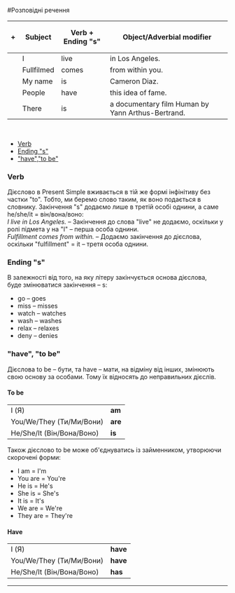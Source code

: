 #Розповідні речення

| <h4>+</h4> |Subject | Verb + Ending "s" | Object/Adverbial modifier |
| -- | -- | -- | --| 
| | I | live | in Los Angeles. |
| | Fullfilmed | comes | from within you. |
| | My name | is | Cameron Diaz. |
| | People | have | this idea of fame. |
| | There | is | a documentary film Human by Yann Arthus-Bertrand. |
<br>

<ul class="nav nav-tabs">
  <li class="active"><a data-toggle="tab" href="#home">Verb</a></li>
  <li><a data-toggle="tab" href="#menu1">Ending "s"</a></li>
  <li><a data-toggle="tab" href="#menu2">"have","to be"</a></li>
</ul>

<div class="tab-content">
  <div id="home" class="tab-pane fade in active">
    <h3>Verb</h3>
    <p>Дієслово в Present Simple вживається в тій же формі інфінітиву без частки <span class="p1">"to"</span>. Тобто, ми беремо слово таким, як воно подається в словнику. Закінчення "s" додаємо лише в третій особі однини, а саме <span class="p1">he/she/it = він/вона/воно:</span><br>
    <i>I live in Los Angeles.</i> – Закінчення до слова <span class="p1">"live"</span> не додаємо, оскільки у ролі підмета у на <span class="p1">"I"</span> – перша особа однини.<br>
    <i>Fulfillment comes from within.</i> – Додаємо закінчення до дієслова, оскільки <span class="p1">"fulfillment"</span> = it – третя особа однини.</p>
  </div>
  <div id="menu1" class="tab-pane fade">
    <h3>Ending "s"</h3>
    <p>В залежності від того, на яку літеру закінчується основа дієслова,<br> буде змінюватися закінчення – s:</p>
   <ul>
   <li>go – go<span class="p1">es</span></li>
   <li>miss – miss<span class="p1">es</span></li>
   <li>watch – watch<span class="p1">es</span></li>
   <li>wash – wash<span class="p1">es</span></li>
   <li>relax – relax<span class="p1">es</span></li>
   <li>deny – den<span class="p1">ies</span></li>
   </ul>
  </div>
  <div id="menu2" class="tab-pane fade">
    <h3>"have", "to be"</h3>
    <p>Дієслова <span class="p1">to be – бути</span>, та <span class="p1">have – мати</span>, на відміну від інших, змінюють свою основу за особами. Тому їх відносять до неправильних дієслів.</p>
    <h4>To be</h4>
    <table>
    <tr>
        <td>I (Я)</td>
        <td><b>am</b></td>
    <tr>
     <tr>
        <td>You/We/They (Ти/Ми/Вони)</td>
        <td><b>are</b></td>
    <tr>
    <tr>
        <td>He/She/It (Він/Вона/Воно)</td>
        <td><b>is</b></td>
    <tr>
    </table>
    Також дієслово to be може об'єднуватись із займенником, утворюючи скорочені форми:

<ul>
<li>I am = I'm</li>
<li>You are = You're</li>
<li>He is = He's</li>
<li>She is = She's</li>
<li>It is = It's</li>
<li>We are = We're</li>
<li>They are = They're</li>
</ul>
  <h4>Have</h4>
    <table>
    <tr>
        <td>I (Я)</td>
        <td><b>have</b></td>
    <tr>
     <tr>
        <td>You/We/They (Ти/Ми/Вони)</td>
        <td><b>have</b></td>
    <tr>
    <tr>
        <td>He/She/It (Він/Вона/Воно)</td>
        <td><b>has</b></td>
    <tr>
    </table>
  </div>
</div>

<hr>
<br>


